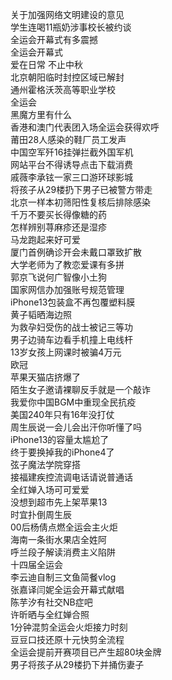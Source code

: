 关于加强网络文明建设的意见  
学生连喝11瓶奶涉事校长被约谈  
全运会开幕式有多震撼  
全运会开幕式  
爱在日常 不止中秋  
北京朝阳临时封控区域已解封  
通州霍格沃茨高等职业学校  
全运会  
黑魔方里有什么  
香港和澳门代表团入场全运会获得欢呼  
莆田28人感染的鞋厂员工发声  
中国空军歼16挂弹拦截外国军机  
网站平台不得诱导点击下载消费  
戚薇李承铉一家三口游环球影城  
将孩子从29楼扔下男子已被警方带走  
北京一样本初筛阳性复核后排除感染  
千万不要买长得像糖的药  
怎样辨别荨麻疹还是湿疹  
马龙跑起来好可爱  
厦门首例确诊开会未戴口罩致扩散  
大学老师为了教恋爱课有多拼  
郭京飞说何广智像小土狗  
国家网信办加强账号规范管理  
iPhone13包装盒不再包覆塑料膜  
黄子韬晒海边照  
为救孕妇受伤的战士被记三等功  
男子边骑车边看手机撞上电线杆  
13岁女孩上网课时被骗4万元  
欧冠  
苹果天猫店挤爆了  
陌生女子邀请裸聊反手就是一个敲诈  
我爱你中国BGM中重现全民抗疫  
美国240年只有16年没打仗  
周生辰说一会儿会出汗你听懂了吗  
iPhone13的容量太尴尬了  
终于要换掉我的iPhone4了  
弦子魔法学院穿搭  
接福建疾控流调电话请说普通话  
全红婵入场可可爱爱  
没想到超市先上架苹果13  
时宜扑倒周生辰  
00后杨倩点燃全运会主火炬  
海南一条街水果店全姓阿  
呼兰段子解读消费主义陷阱  
十四届全运会  
李云迪自制三文鱼简餐vlog  
张嘉译闫妮全运会开幕式献唱  
陈芋汐有社交NB症吧  
许昕晒与全红婵合照  
1分钟混剪全运会火炬接力时刻  
豆豆口技还原十元快剪全流程  
全运会提前开赛项目已产生超80块金牌  
男子将孩子从29楼扔下并捅伤妻子  
